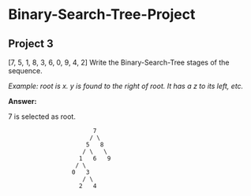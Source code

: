 # **Binary-Search-Tree-Project**

## **Project 3**

[7, 5, 1, 8, 3, 6, 0, 9, 4, 2] Write the Binary-Search-Tree stages of the sequence.

*Example: root is x. y is found to the right of root. It has a z to its left, etc.*

**Answer:**

7 is selected as root.

 
                            7
                           / \
                          5   8
                         / \   \
                        1   6   9
                       / \
                      0   3   
                         / \
                        2   4
